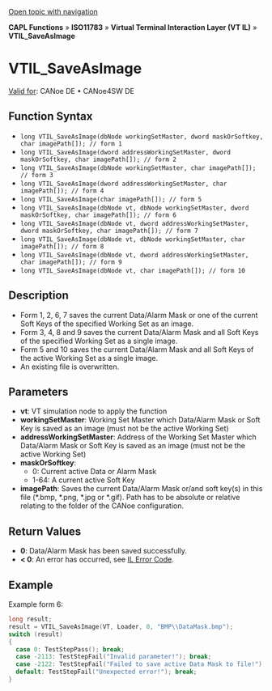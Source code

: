 [Open topic with navigation](../../../../../../CANoeDEFamily.htm#Topics/CAPLFunctions/ISO11783/ISOInteractionLayerVT/Functions/CAPLfunctionIso11783VTILSaveAsImage.md)

**CAPL Functions** » **ISO11783** » **Virtual Terminal Interaction Layer (VT IL)** » **VTIL_SaveAsImage**

# VTIL_SaveAsImage

[Valid for](../../../../Shared/FeatureAvailability.md): CANoe DE • CANoe4SW DE

## Function Syntax

- `long VTIL_SaveAsImage(dbNode workingSetMaster, dword maskOrSoftkey, char imagePath[]); // form 1`
- `long VTIL_SaveAsImage(dword addressWorkingSetMaster, dword maskOrSoftkey, char imagePath[]); // form 2`
- `long VTIL_SaveAsImage(dbNode workingSetMaster, char imagePath[]); // form 3`
- `long VTIL_SaveAsImage(dword addressWorkingSetMaster, char imagePath[]); // form 4`
- `long VTIL_SaveAsImage(char imagePath[]); // form 5`
- `long VTIL_SaveAsImage(dbNode vt, dbNode workingSetMaster, dword maskOrSoftkey, char imagePath[]); // form 6`
- `long VTIL_SaveAsImage(dbNode vt, dword addressWorkingSetMaster, dword maskOrSoftkey, char imagePath[]); // form 7`
- `long VTIL_SaveAsImage(dbNode vt, dbNode workingSetMaster, char imagePath[]); // form 8`
- `long VTIL_SaveAsImage(dbNode vt, dword addressWorkingSetMaster, char imagePath[]); // form 9`
- `long VTIL_SaveAsImage(dbNode vt, char imagePath[]); // form 10`

## Description

- Form 1, 2, 6, 7 saves the current Data/Alarm Mask or one of the current Soft Keys of the specified Working Set as an image.
- Form 3, 4, 8 and 9 saves the current Data/Alarm Mask and all Soft Keys of the specified Working Set as a single image.
- Form 5 and 10 saves the current Data/Alarm Mask and all Soft Keys of the active Working Set as a single image.
- An existing file is overwritten.

## Parameters

- **vt**: VT simulation node to apply the function
- **workingSetMaster**: Working Set Master which Data/Alarm Mask or Soft Key is saved as an image (must not be the active Working Set)
- **addressWorkingSetMaster**: Address of the Working Set Master which Data/Alarm Mask or Soft Key is saved as an image (must not be the active Working Set)
- **maskOrSoftkey**:
  - 0: Current active Data or Alarm Mask
  - 1-64: A current active Soft Key
- **imagePath**: Saves the current Data/Alarm Mask or/and soft key(s) in this file (*.bmp, *.png, *.jpg or *.gif). Path has to be absolute or relative relating to the folder of the CANoe configuration.

## Return Values

- **0**: Data/Alarm Mask has been saved successfully.
- **< 0**: An error has occurred, see [IL Error Code](../../../CAPLfunctionsISOj1939ErrorCodes.md).

## Example

Example form 6:

```c
long result;
result = VTIL_SaveAsImage(VT, Loader, 0, "BMP\\DataMask.bmp");
switch (result)
{
  case 0: TestStepPass(); break;
  case -2113: TestStepFail("Invalid parameter!"); break;
  case -2122: TestStepFail("Failed to save active Data Mask to file!"); break;
  default: TestStepFail("Unexpected error!"); break;
}
```
